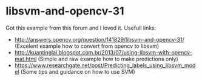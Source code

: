 # libsvm-and-opencv-31
Got this example from this forum and I loved it.
Usefull links:
* http://answers.opencv.org/question/141829/libsvm-and-opencv-31/ (Excelent example how to convert from opencv to libsvm)
* http://kuantinglai.blogspot.com.br/2013/07/using-libsvm-with-opencv-mat.html (Simple and raw example how to make predictions only)
* https://www.researchgate.net/post/Predicting_labels_using_libsvm_model (Some tips and guidance on how to use SVM)

